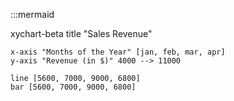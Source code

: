 :::mermaid

xychart-beta
    title "Sales Revenue"

    x-axis "Months of the Year" [jan, feb, mar, apr]
    y-axis "Revenue (in $)" 4000 --> 11000

    line [5600, 7000, 9000, 6800]
    bar [5600, 7000, 9000, 6800]